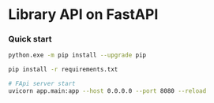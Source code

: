 # Library API on FastAPI

### Quick start

```bash
python.exe -m pip install --upgrade pip
```

```bash
pip install -r requirements.txt
```

```bash
# FApi server start
uvicorn app.main:app --host 0.0.0.0 --port 8080 --reload
```
